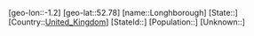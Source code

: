﻿---
location: [52.78,-1.2]
type: City
tags:
- geo/City


SpocWebEntityId: 32086
isDeleted: false
confidential: public

---
[geo-lon::-1.2]
[geo-lat::52.78]
[name::Longhborough]
[State::]
[Country::[United_Kingdom](geo/Continent/Europe/United_Kingdom.md)]
[StateId::]
[Population::]
[Unknown::]

